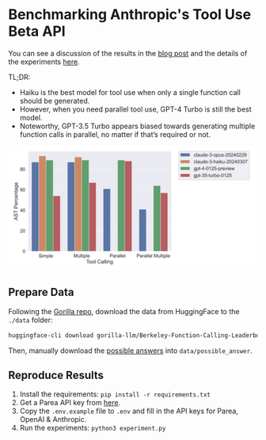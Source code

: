# Benchmarking Anthropic's Tool Use Beta API

You can see a discussion of the results in the [blog post](https://docs.parea.ai/blog/benchmarking-anthropic-beta-tool-use) and the details of the experiments [here](https://app.parea.ai/public-experiments/parea/tool-calling-benchmark/).

TL;DR:
- Haiku is the best model for tool use when only a single function call should be generated.
- However, when you need parallel tool use, GPT-4 Turbo is still the best model. 
- Noteworthy, GPT-3.5 Turbo appears biased towards generating multiple function calls in parallel, no matter if that’s required or not.

![Results](results.png)

## Prepare Data

Following the [Gorilla repo](https://github.com/ShishirPatil/gorilla/tree/main/berkeley-function-call-leaderboard#prepare-evaluation-dataset), download the data from HuggingFace to the `./data` folder:

```bash
huggingface-cli download gorilla-llm/Berkeley-Function-Calling-Leaderboard --local-dir ./data --repo-type dataset
```

Then, manually download the [possible answers](https://github.com/ShishirPatil/gorilla/tree/main/berkeley-function-call-leaderboard/data/possible_answer) into `data/possible_answer`.

## Reproduce Results

1. Install the requirements: `pip install -r requirements.txt`
2. Get a Parea API key from [here](https://parea.ai/).
3. Copy the `.env.example` file to `.env` and fill in the API keys for Parea, OpenAI & Anthropic.
4. Run the experiments: `python3 experiment.py`
